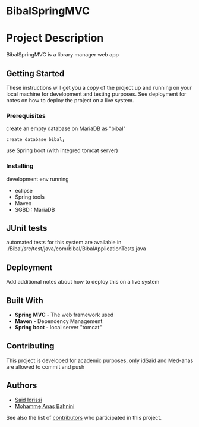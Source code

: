 # BibalSpringMVC

# Project Description
BibalSpringMVC is a library manager web app

## Getting Started

These instructions will get you a copy of the project up and running on your local machine for development and testing purposes. See deployment for notes on how to deploy the project on a live system.

### Prerequisites

create an empty database on MariaDB as "bibal"
```
create database bibal;
```

use Spring boot (with integred tomcat server)

### Installing

development env running
* eclipse
* Spring tools
* Maven
* SGBD : MariaDB


## JUnit tests

automated tests for this system are available in ./Bibal/src/test/java/com/bibal/BibalApplicationTests.java


## Deployment

Add additional notes about how to deploy this on a live system

## Built With

* **Spring MVC** - The web framework used
* **Maven** - Dependency Management
* **Spring boot** - local server "tomcat"

## Contributing

This project is developed for academic purposes, only idSaid and Med-anas are allowed to commit and push


## Authors

* [Said Idrissi](https://github.com/idSaid)
* [Mohamme Anas Bahnini](https://github.com/Med-anas)

See also the list of [contributors](https://github.com/idSaid/BibalSpringMVC/contributors) who participated in this project.
